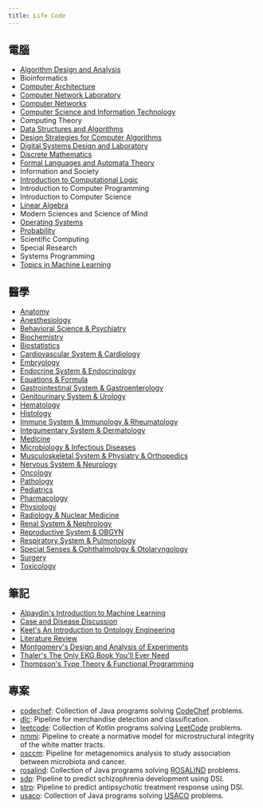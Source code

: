 ```yaml
---
title: Life Code
---
```


## 電腦

- [Algorithm Design and Analysis](電腦/Algorithm%20Design%20and%20Analysis.html)
- Bioinformatics
- [Computer Architecture](電腦/Computer%20Architecture.html)
- [Computer Network Laboratory](電腦/Computer%20Network%20Laboratory.html)
- [Computer Networks](電腦/Computer%20Networks.html)
- [Computer Science and Information Technology](電腦/Computer%20Science%20and%20Information%20Technology.html)
- Computing Theory
- [Data Structures and Algorithms](電腦/Data%20Structures%20and%20Algorithms.html)
- [Design Strategies for Computer Algorithms](電腦/Design%20Strategies%20for%20Computer%20Algorithms.html)
- [Digital Systems Design and Laboratory](電腦/Digital%20Systems%20Design%20and%20Laboratory.html)
- [Discrete Mathematics](電腦/Discrete%20Mathematics.html)
- [Formal Languages and Automata Theory](電腦/Formal%20Languages%20and%20Automata%20Theory.html)
- Information and Society
- [Introduction to Computational Logic](電腦/Introduction%20to%20Computational%20Logic.html)
- Introduction to Computer Programming
- Introduction to Computer Science
- [Linear Algebra](電腦/Linear%20Algebra.html)
- Modern Sciences and Science of Mind
- [Operating Systems](電腦/Operating%20Systems.html)
- [Probability](電腦/Probability.html)
- Scientific Computing
- Special Research
- Systems Programming
- [Topics in Machine Learning](電腦/Topics%20in%20Machine%20Learning.html)

## 醫學

- [Anatomy](醫學/Anatomy.html)
- [Anesthesiology](醫學/Anesthesiology.html)
- [Behavioral Science & Psychiatry](醫學/Behavioral%20Science%20&%20Psychiatry.html)
- [Biochemistry](醫學/Biochemistry.html)
- [Biostatistics](醫學/Biostatistics.html)
- [Cardiovascular System & Cardiology](醫學/Cardiovascular%20System%20&%20Cardiology.html)
- [Embryology](醫學/Embryology.html)
- [Endocrine System & Endocrinology](醫學/Endocrine%20System%20&%20Endocrinology.html)
- [Equations & Formula](醫學/Equations%20&%20Formula.html)
- [Gastrointestinal System & Gastroenterology](醫學/Gastrointestinal%20System%20&%20Gastroenterology.html)
- [Genitourinary System & Urology](醫學/Genitourinary%20System%20&%20Urology.html)
- [Hematology](醫學/Hematology.html)
- [Histology](醫學/Histology.html)
- [Immune System & Immunology & Rheumatology](醫學/Immune%20System%20&%20Immunology%20&%20Rheumatology.html)
- [Integumentary System & Dermatology](醫學/Integumentary%20System%20&%20Dermatology.html)
- [Medicine](醫學/Medicine.html)
- [Microbiology & Infectious Diseases](醫學/Microbiology%20&%20Infectious%20Diseases.html)
- [Musculoskeletal System & Physiatry & Orthopedics](醫學/Musculoskeletal%20System%20&%20Physiatry%20&%20Orthopedics.html)
- [Nervous System & Neurology](醫學/Nervous%20System%20&%20Neurology.html)
- [Oncology](醫學/Oncology.html)
- [Pathology](醫學/Pathology.html)
- [Pediatrics](醫學/Pediatrics.html)
- [Pharmacology](醫學/Pharmacology.html)
- [Physiology](醫學/Physiology.html)
- [Radiology & Nuclear Medicine](醫學/Radiology%20&%20Nuclear%20Medicine.html)
- [Renal System & Nephrology](醫學/Renal%20System%20&%20Nephrology.html)
- [Reproductive System & OBGYN](醫學/Reproductive%20System%20&%20OBGYN.html)
- [Respiratory System & Pulmonology](醫學/Respiratory%20System%20&%20Pulmonology.html)
- [Special Senses & Ophthalmology & Otolaryngology](醫學/Special%20Senses%20&%20Ophthalmology%20&%20Otolaryngology.html)
- [Surgery](醫學/Surgery.html)
- [Toxicology](醫學/Toxicology.html)

## 筆記

- [Alpaydin's Introduction to Machine Learning](筆記/Alpaydin's%20Introduction%20to%20Machine%20Learning.html)
- [Case and Disease Discussion](筆記/Case%20and%20Disease%20Discussion.html)
- [Keet's An Introduction to Ontology Engineering](筆記/Keet's%20An%20Introduction%20to%20Ontology%20Engineering.html)
- [Literature Review](筆記/Literature%20Review.html)
- [Montgomery's Design and Analysis of Experiments](筆記/Montgomery's%20Design%20and%20Analysis%20of%20Experiments.html)
- [Thaler's The Only EKG Book You'll Ever Need](筆記/Thaler's%20The%20Only%20EKG%20Book%20You'll%20Ever%20Need.pdf)
- [Thompson's Type Theory & Functional Programming](筆記/Thompson's%20Type%20Theory%20&%20Functional%20Programming.pdf)

## 專案

- [codechef](https://github.com/b00401062/b00401062.github.io/tree/master/專案/codechef): Collection of Java programs solving [CodeChef](https://www.codechef.com) problems.
- [dlc](專案/dlc): Pipeline for merchandise detection and classification.
- [leetcode](https://github.com/b00401062/b00401062.github.io/tree/master/專案/leetcode): Collection of Kotlin programs solving [LeetCode](https://leetcode.com/problemset/all/) problems.
- [nmmi](專案/nmmi): Pipeline to create a normative model for microstructural integrity of the white matter tracts.
- [osccm](專案/osccm): Pipeline for metagenomics analysis to study association between microbiota and cancer.
- [rosalind](https://github.com/b00401062/b00401062.github.io/tree/master/專案/rosalind): Collection of Java programs solving [ROSALIND](http://rosalind.info/problems/locations/) problems.
- [sdp](專案/sdp): Pipeline to predict schizophrenia development using DSI.
- [strp](專案/strp): Pipeline to predict antipsychotic treatment response using DSI.
- [usaco](https://github.com/b00401062/b00401062.github.io/tree/master/專案/usaco): Collection of Java programs solving [USACO](http://train.usaco.org/usacogate) problems.
